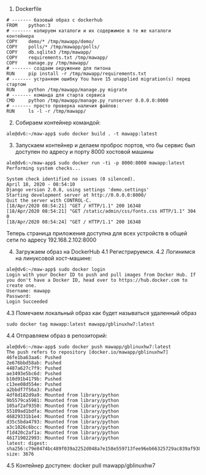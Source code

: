 1. Dockerfile
```
# ------- базовый образ с dockerhub
FROM    python:3
# ------- копируем каталоги и их содержимое в те же каталоги контейнера
COPY    demo/* /tmp/mawapp/demo/
COPY    polls/* /tmp/mawapp/polls/
COPY    db.sqlite3 /tmp/mawapp/
COPY    requirements.txt /tmp/mawapp/
COPY    manage.py /tmp/mawapp/
# ------- создаем окружение для питона
RUN     pip install -r /tmp/mawapp/requirements.txt
# ------- устраняем ошибку You have 15 unapplied migration(s) перед стартом
RUN     python /tmp/mawapp/manage.py migrate
# ------- команда для старта сервиса
CMD     python /tmp/mawapp/manage.py runserver 0.0.0.0:8000
# ------- просто проверка наличия файлов:
RUN     ls -l -r /tmp/mawapp/
```

2. Собираем контейнер командой:
```
ale@dv6:~/maw-app$ sudo docker build . -t mawapp:latest
```
3. Запускаем контейнер и делаем проброс портов, что бы сервис был доступен по адресу и порту 8000 хостовой машины
```
ale@dv6:~/maw-app$ sudo docker run -ti -p 8000:8000 mawapp:latest
Performing system checks...

System check identified no issues (0 silenced).
April 18, 2020 - 08:54:10
Django version 2.0.8, using settings 'demo.settings'
Starting development server at http://0.0.0.0:8000/
Quit the server with CONTROL-C.
[18/Apr/2020 08:54:21] "GET / HTTP/1.1" 200 16348
[18/Apr/2020 08:54:21] "GET /static/admin/css/fonts.css HTTP/1.1" 304 0
[18/Apr/2020 08:54:24] "GET / HTTP/1.1" 200 16348
```
Теперь страница приложения доступна для всех устройств в общей сети по адресу 192.168.2.102:8000

4. Загружаем образ на DockerHub
 4.1 Регистрируемся.
 4.2 Логинимся на линуксовой хост-машине:
```
ale@dv6:~/maw-app$ sudo docker login
Login with your Docker ID to push and pull images from Docker Hub. If you don't have a Docker ID, head over to https://hub.docker.com to create one.
Username: mawapp
Password: 
Login Succeeded
```
 4.3 Помечаем локальный образ как будет называться удаленный образ
```
sudo docker tag mawapp:latest mawapp/gblinuxhw7:latest
```
 4.4 Отправляем образ в репозиторий:
```
ale@dv6:~/maw-app$ sudo docker push mawapp/gblinuxhw7:latest
The push refers to repository [docker.io/mawapp/gblinuxhw7]
46fe1ba63aa6: Pushed 
2e676bbd58ab: Pushed 
4487a627c7f9: Pushed 
ae3493e5bc6d: Pushed 
b10d91b4179b: Pushed 
c13ee08d554e: Pushed 
a2bbdf7f56a3: Pushed 
4df8d182d9a9: Mounted from library/python 
9b5579ca5981: Mounted from library/python 
105af2af9350: Mounted from library/python 
55109ad1bdfa: Mounted from library/python 
46829331b1e4: Mounted from library/python 
d35c5bda4793: Mounted from library/python 
a3c1026c6bcc: Mounted from library/python 
f1d420c2af1a: Mounted from library/python 
461719022993: Mounted from library/python 
latest: digest: sha256:c79e8474bc489f039a2252d048a7e158e559713fee96eb66325729ac839af938 size: 3676
```
4.5 Контейнер доступен: docker pull mawapp/gblinuxhw7




